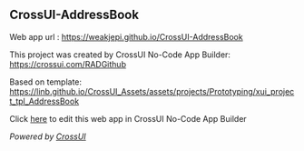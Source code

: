 ## CrossUI-AddressBook
Web app url : https://weakjepi.github.io/CrossUI-AddressBook

This project was created by CrossUI No-Code App Builder: https://crossui.com/RADGithub

Based on template: https://linb.github.io/CrossUI_Assets/assets/projects/Prototyping/xui_project_tpl_AddressBook

Click [here](https://crossui.com/RADGithub/#!from=github&owner=weakjepi&repo=CrossUI-AddressBook) to edit this web app in CrossUI No-Code App Builder

<i>Powered by [CrossUI](https://crossui.com)</i>
